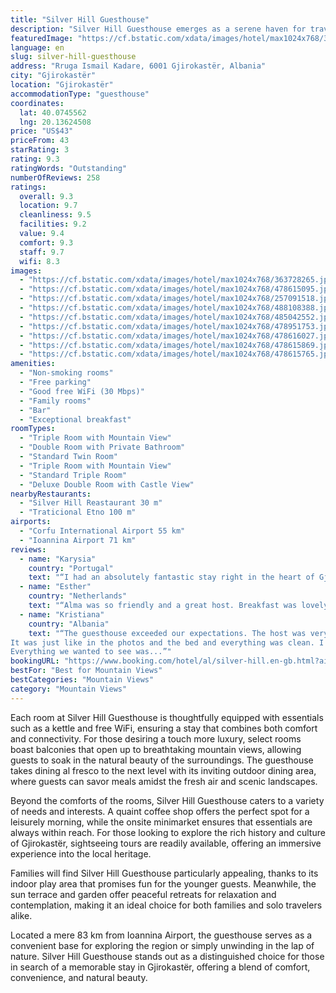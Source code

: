 ```yaml
---
title: "Silver Hill Guesthouse"
description: "Silver Hill Guesthouse emerges as a serene haven for travelers seeking both tranquility and adventure, situated just a stone's throw away from the enchanting Zaravina Lake in Gjirokastër."
featuredImage: "https://cf.bstatic.com/xdata/images/hotel/max1024x768/363728265.jpg?k=3ab8ccbe2e35ae29159fcd1fa717824f9aae73b01faf59158b0b5d80921d5cd7&o=&hp=1"
language: en
slug: silver-hill-guesthouse
address: "Rruga Ismail Kadare, 6001 Gjirokastër, Albania"
city: "Gjirokastër"
location: "Gjirokastër"
accommodationType: "guesthouse"
coordinates:
  lat: 40.0745562
  lng: 20.13624508
price: "US$43"
priceFrom: 43
starRating: 3
rating: 9.3
ratingWords: "Outstanding"
numberOfReviews: 258
ratings:
  overall: 9.3
  location: 9.7
  cleanliness: 9.5
  facilities: 9.2
  value: 9.4
  comfort: 9.3
  staff: 9.7
  wifi: 8.3
images:
  - "https://cf.bstatic.com/xdata/images/hotel/max1024x768/363728265.jpg?k=3ab8ccbe2e35ae29159fcd1fa717824f9aae73b01faf59158b0b5d80921d5cd7&o=&hp=1"
  - "https://cf.bstatic.com/xdata/images/hotel/max1024x768/478615095.jpg?k=94dbce11b7941ab2381d3b3943692c6cc529681426eedf43f5bf6c966331d336&o=&hp=1"
  - "https://cf.bstatic.com/xdata/images/hotel/max1024x768/257091518.jpg?k=ab2e0fc1c1c93f138924774c841e568cdae1d59a8735e405a0140dc29539cafd&o=&hp=1"
  - "https://cf.bstatic.com/xdata/images/hotel/max1024x768/488108388.jpg?k=d8468cf79cfaf2262d78adc5acd15e21c6822ab683b6441b277f7dc0019e501e&o=&hp=1"
  - "https://cf.bstatic.com/xdata/images/hotel/max1024x768/485042552.jpg?k=0b4050d674429cf9b3acf96af8c33f4b8ef8eda3be6610740d0841a2666bc812&o=&hp=1"
  - "https://cf.bstatic.com/xdata/images/hotel/max1024x768/478951753.jpg?k=4cca262d946f269832e1377877c8de9b8933703895acb133d9533957f9ce1d83&o=&hp=1"
  - "https://cf.bstatic.com/xdata/images/hotel/max1024x768/478616027.jpg?k=c6d2744404c15a3fe76a167858097a7e3d88e49481eaaa507d99b7766f6be2de&o=&hp=1"
  - "https://cf.bstatic.com/xdata/images/hotel/max1024x768/478615869.jpg?k=f87f8d63965545cfc5c8d2f2e4e5c4e49e72d960a1be0861dc42aee10173f698&o=&hp=1"
  - "https://cf.bstatic.com/xdata/images/hotel/max1024x768/478615765.jpg?k=d191a1c0e8b7f57989ae18482112c8f39b7b402ae06138e4f02df36424f68ac3&o=&hp=1"
amenities:
  - "Non-smoking rooms"
  - "Free parking"
  - "Good free WiFi (30 Mbps)"
  - "Family rooms"
  - "Bar"
  - "Exceptional breakfast"
roomTypes:
  - "Triple Room with Mountain View"
  - "Double Room with Private Bathroom"
  - "Standard Twin Room"
  - "Triple Room with Mountain View"
  - "Standard Triple Room"
  - "Deluxe Double Room with Castle View"
nearbyRestaurants:
  - "Silver Hill Reastaurant 30 m"
  - "Traticional Etno 100 m"
airports:
  - "Corfu International Airport 55 km"
  - "Ioannina Airport 71 km"
reviews:
  - name: "Karysia"
    country: "Portugal"
    text: "“I had an absolutely fantastic stay right in the heart of Gjirokastër. Alma, the host/owner, is the sweetest person and makes you a delightful breakfast every morning. The view from my room, with the majestic Gjirokastër Castle perched above, was...”"
  - name: "Esther"
    country: "Netherlands"
    text: "“Alma was so friendly and a great host. Breakfast was lovely.”"
  - name: "Kristiana"
    country: "Albania"
    text: "“The guesthouse exceeded our expectations. The host was very welcoming and explained everything to us.
It was just like in the photos and the bed and everything was clean. I loved the fried pancakes for breakfast.
Everything we wanted to see was...”"
bookingURL: "https://www.booking.com/hotel/al/silver-hill.en-gb.html?aid=8035640"
bestFor: "Best for Mountain Views"
bestCategories: "Mountain Views"
category: "Mountain Views"
---
```


Each room at Silver Hill Guesthouse is thoughtfully equipped with essentials such as a kettle and free WiFi, ensuring a stay that combines both comfort and connectivity. For those desiring a touch more luxury, select rooms boast balconies that open up to breathtaking mountain views, allowing guests to soak in the natural beauty of the surroundings. The guesthouse takes dining al fresco to the next level with its inviting outdoor dining area, where guests can savor meals amidst the fresh air and scenic landscapes.

Beyond the comforts of the rooms, Silver Hill Guesthouse caters to a variety of needs and interests. A quaint coffee shop offers the perfect spot for a leisurely morning, while the onsite minimarket ensures that essentials are always within reach. For those looking to explore the rich history and culture of Gjirokastër, sightseeing tours are readily available, offering an immersive experience into the local heritage.

Families will find Silver Hill Guesthouse particularly appealing, thanks to its indoor play area that promises fun for the younger guests. Meanwhile, the sun terrace and garden offer peaceful retreats for relaxation and contemplation, making it an ideal choice for both families and solo travelers alike.

Located a mere 83 km from Ioannina Airport, the guesthouse serves as a convenient base for exploring the region or simply unwinding in the lap of nature. Silver Hill Guesthouse stands out as a distinguished choice for those in search of a memorable stay in Gjirokastër, offering a blend of comfort, convenience, and natural beauty.
